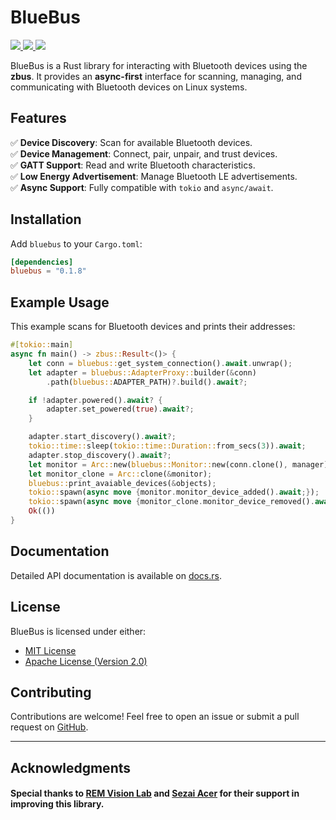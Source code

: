 # BlueBus

<a href="https://crates.io/crates/bluebus">
    <img style="display: inline!important" src="https://img.shields.io/crates/v/bluebus.svg"></img>
</a>
<a href="https://docs.rs/bluebus">
    <img style="display: inline!important" src="https://docs.rs/bluebus/badge.svg"></img>
</a>
<a href="https://docs.rs/bluebus">
    <img style="display: inline!important" src="https://img.shields.io/crates/d/bluebus"></img>
</a>

BlueBus is a Rust library for interacting with Bluetooth devices using the **zbus**. It provides an **async-first** interface for scanning, managing, and communicating with Bluetooth devices on Linux systems.

## Features
✅ **Device Discovery**: Scan for available Bluetooth devices.  
✅ **Device Management**: Connect, pair, unpair, and trust devices.  
✅ **GATT Support**: Read and write Bluetooth characteristics.  
✅ **Low Energy Advertisement**: Manage Bluetooth LE advertisements.  
✅ **Async Support**: Fully compatible with `tokio` and `async/await`.

## Installation
Add `bluebus` to your `Cargo.toml`:

```toml
[dependencies]
bluebus = "0.1.8"
```

## Example Usage
This example scans for Bluetooth devices and prints their addresses:

```rust
#[tokio::main]
async fn main() -> zbus::Result<()> {
    let conn = bluebus::get_system_connection().await.unwrap();
    let adapter = bluebus::AdapterProxy::builder(&conn)
        .path(bluebus::ADAPTER_PATH)?.build().await?;

    if !adapter.powered().await? {
        adapter.set_powered(true).await?;
    }

    adapter.start_discovery().await?;
    tokio::time::sleep(tokio::time::Duration::from_secs(3)).await;
    adapter.stop_discovery().await?;
    let monitor = Arc::new(bluebus::Monitor::new(conn.clone(), manager).await);
    let monitor_clone = Arc::clone(&monitor);
    bluebus::print_avaiable_devices(&objects);
    tokio::spawn(async move {monitor.monitor_device_added().await;});
    tokio::spawn(async move {monitor_clone.monitor_device_removed().await;});
    Ok(())
}
```

## Documentation
Detailed API documentation is available on [docs.rs](https://docs.rs/bluebus).

## License
BlueBus is licensed under either:
- [MIT License](LICENSE-MIT)
- [Apache License (Version 2.0)](LICENSE-APACHE)

## Contributing
Contributions are welcome! Feel free to open an issue or submit a pull request on [GitHub](https://github.com/bluebus-rs/bluebus).

---

## Acknowledgments

#### Special thanks to [REM Vision Lab](https://remvisionlab.com/) and [Sezai Acer](https://github.com/sezaiacers) for their support in improving this library.
